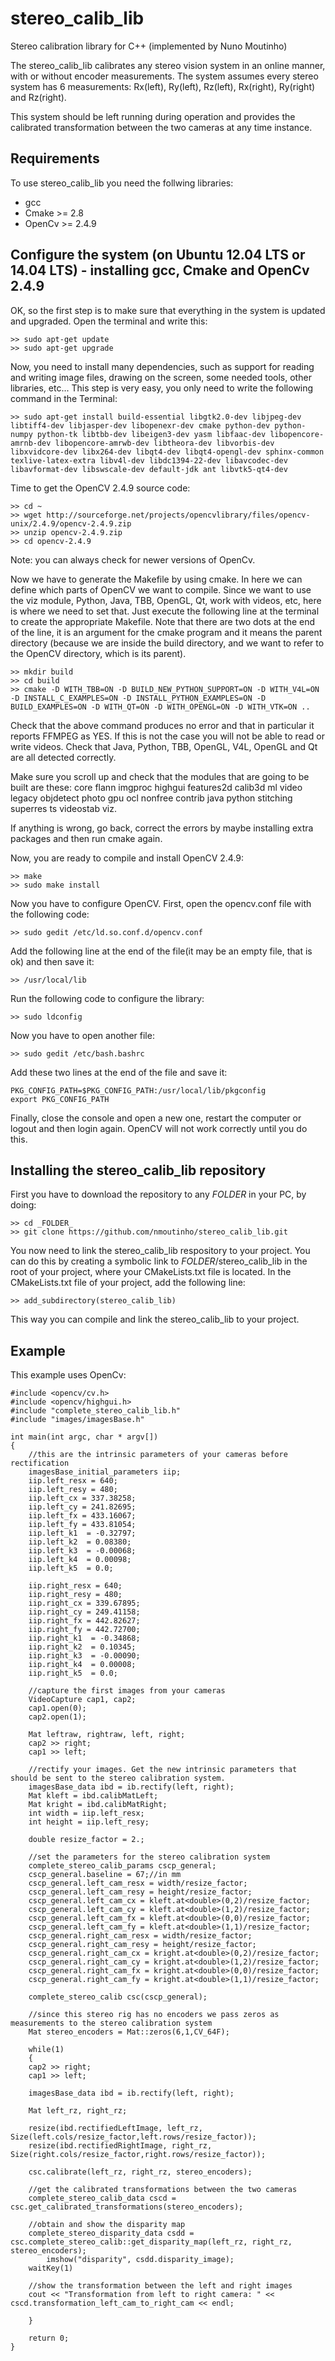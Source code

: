 # stereo_calib_lib
Stereo calibration library for C++ (implemented by Nuno Moutinho)

The stereo_calib_lib calibrates any stereo vision system in an online manner, with or without encoder measurements. The system assumes every stereo system has 6 measurements: Rx(left), Ry(left), Rz(left), Rx(right), Ry(right) and Rz(right).

This system should be left running during operation and provides the calibrated transformation between the two cameras at any time instance. 

## Requirements

To use stereo_calib_lib you need the follwing libraries:

 - gcc
 - Cmake >= 2.8
 - OpenCv >= 2.4.9

## Configure the system (on Ubuntu 12.04 LTS or 14.04 LTS) - installing gcc, Cmake and OpenCv 2.4.9

OK, so the first step is to make sure that everything in the system is updated and upgraded. Open the terminal and write this:

	>> sudo apt-get update
	>> sudo apt-get upgrade

Now, you need to install many dependencies, such as support for reading and writing image files, drawing on the screen, some needed tools, other libraries, etc... This step is very easy, you only need to write the following command in the Terminal:

	>> sudo apt-get install build-essential libgtk2.0-dev libjpeg-dev libtiff4-dev libjasper-dev libopenexr-dev cmake python-dev python-numpy python-tk libtbb-dev libeigen3-dev yasm libfaac-dev libopencore-amrnb-dev libopencore-amrwb-dev libtheora-dev libvorbis-dev libxvidcore-dev libx264-dev libqt4-dev libqt4-opengl-dev sphinx-common texlive-latex-extra libv4l-dev libdc1394-22-dev libavcodec-dev libavformat-dev libswscale-dev default-jdk ant libvtk5-qt4-dev

Time to get the OpenCV 2.4.9 source code:

	>> cd ~
	>> wget http://sourceforge.net/projects/opencvlibrary/files/opencv-unix/2.4.9/opencv-2.4.9.zip
	>> unzip opencv-2.4.9.zip
	>> cd opencv-2.4.9

Note: you can always check for newer versions of OpenCv.

Now we have to generate the Makefile by using cmake. In here we can define which parts of OpenCV we want to compile. Since we want to use the viz module, Python, Java, TBB, OpenGL, Qt, work with videos, etc, here is where we need to set that. Just execute the following line at the terminal to create the appropriate Makefile. Note that there are two dots at the end of the line, it is an argument for the cmake program and it means the parent directory (because we are inside the build directory, and we want to refer to the OpenCV directory, which is its parent).

	>> mkdir build
	>> cd build
	>> cmake -D WITH_TBB=ON -D BUILD_NEW_PYTHON_SUPPORT=ON -D WITH_V4L=ON -D INSTALL_C_EXAMPLES=ON -D INSTALL_PYTHON_EXAMPLES=ON -D BUILD_EXAMPLES=ON -D WITH_QT=ON -D WITH_OPENGL=ON -D WITH_VTK=ON ..

Check that the above command produces no error and that in particular it reports FFMPEG as YES. If this is not the case you will not be able to read or write videos. Check that Java, Python, TBB, OpenGL, V4L, OpenGL and Qt are all detected correctly.

Make sure you scroll up and check that the modules that are going to be built are these: core flann imgproc highgui features2d calib3d ml video legacy objdetect photo gpu ocl nonfree contrib java python stitching superres ts videostab viz.

If anything is wrong, go back, correct the errors by maybe installing extra packages and then run cmake again.

Now, you are ready to compile and install OpenCV 2.4.9:

	>> make
	>> sudo make install

Now you have to configure OpenCV. First, open the opencv.conf file with the following code:

	>> sudo gedit /etc/ld.so.conf.d/opencv.conf

Add the following line at the end of the file(it may be an empty file, that is ok) and then save it:

	>> /usr/local/lib

Run the following code to configure the library:

	>> sudo ldconfig

Now you have to open another file:

	>> sudo gedit /etc/bash.bashrc

Add these two lines at the end of the file and save it:

	PKG_CONFIG_PATH=$PKG_CONFIG_PATH:/usr/local/lib/pkgconfig
	export PKG_CONFIG_PATH

Finally, close the console and open a new one, restart the computer or logout and then login again. OpenCV will not work correctly until you do this.

## Installing the stereo_calib_lib repository

First you have to download the repository to any _FOLDER_ in your PC, by doing:

	>> cd _FOLDER_
	>> git clone https://github.com/nmoutinho/stereo_calib_lib.git

You now need to link the stereo_calib_lib respository to your project. You can do this by creating a symbolic link to _FOLDER_/stereo_calib_lib in the root of your project, where your CMakeLists.txt file is located. In the CMakeLists.txt file of your project, add the following line:

	>> add_subdirectory(stereo_calib_lib)

This way you can compile and link the stereo_calib_lib to your project.

## Example

This example uses OpenCv:

	#include <opencv/cv.h>
	#include <opencv/highgui.h>
	#include "complete_stereo_calib_lib.h"
	#include "images/imagesBase.h"	

	int main(int argc, char * argv[])
	{
	    //this are the intrinsic parameters of your cameras before rectification
	    imagesBase_initial_parameters iip;
	    iip.left_resx = 640;
	    iip.left_resy = 480;
	    iip.left_cx = 337.38258;
	    iip.left_cy = 241.82695;
	    iip.left_fx = 433.16067;
	    iip.left_fy = 433.81054;
	    iip.left_k1  = -0.32797;
	    iip.left_k2  = 0.08380;
	    iip.left_k3  = -0.00068;
	    iip.left_k4  = 0.00098;
	    iip.left_k5  = 0.0;

	    iip.right_resx = 640;
	    iip.right_resy = 480;
	    iip.right_cx = 339.67895;
	    iip.right_cy = 249.41158;
	    iip.right_fx = 442.82627;
	    iip.right_fy = 442.72700;
	    iip.right_k1  = -0.34868;
	    iip.right_k2  = 0.10345;
	    iip.right_k3  = -0.00090;
	    iip.right_k4  = 0.00008;
	    iip.right_k5  = 0.0;

	    //capture the first images from your cameras
	    VideoCapture cap1, cap2;
	    cap1.open(0);
	    cap2.open(1);

	    Mat leftraw, rightraw, left, right;
	    cap2 >> right;
	    cap1 >> left;

	    //rectify your images. Get the new intrinsic parameters that should be sent to the stereo calibration system.
	    imagesBase_data ibd = ib.rectify(left, right);
	    Mat kleft = ibd.calibMatLeft;
	    Mat kright = ibd.calibMatRight;
	    int width = iip.left_resx;
	    int height = iip.left_resy;

	    double resize_factor = 2.;
	
	    //set the parameters for the stereo calibration system
	    complete_stereo_calib_params cscp_general;
	    cscp_general.baseline = 67;//in mm
	    cscp_general.left_cam_resx = width/resize_factor;
	    cscp_general.left_cam_resy = height/resize_factor;
	    cscp_general.left_cam_cx = kleft.at<double>(0,2)/resize_factor;
	    cscp_general.left_cam_cy = kleft.at<double>(1,2)/resize_factor;
	    cscp_general.left_cam_fx = kleft.at<double>(0,0)/resize_factor;
	    cscp_general.left_cam_fy = kleft.at<double>(1,1)/resize_factor;
	    cscp_general.right_cam_resx = width/resize_factor;
	    cscp_general.right_cam_resy = height/resize_factor;
	    cscp_general.right_cam_cx = kright.at<double>(0,2)/resize_factor;
	    cscp_general.right_cam_cy = kright.at<double>(1,2)/resize_factor;
	    cscp_general.right_cam_fx = kright.at<double>(0,0)/resize_factor;
	    cscp_general.right_cam_fy = kright.at<double>(1,1)/resize_factor;

	    complete_stereo_calib csc(cscp_general);

	    //since this stereo rig has no encoders we pass zeros as measurements to the stereo calibration system
	    Mat stereo_encoders = Mat::zeros(6,1,CV_64F);

	    while(1)
	    {
		cap2 >> right;
		cap1 >> left;

		imagesBase_data ibd = ib.rectify(left, right);

		Mat left_rz, right_rz;

		resize(ibd.rectifiedLeftImage, left_rz, Size(left.cols/resize_factor,left.rows/resize_factor));
		resize(ibd.rectifiedRightImage, right_rz, Size(right.cols/resize_factor,right.rows/resize_factor));

		csc.calibrate(left_rz, right_rz, stereo_encoders);

		//get the calibrated transformations between the two cameras
		complete_stereo_calib_data cscd =  csc.get_calibrated_transformations(stereo_encoders);

		//obtain and show the disparity map
		complete_stereo_disparity_data csdd = csc.complete_stereo_calib::get_disparity_map(left_rz, right_rz, stereo_encoders);
        	imshow("disparity", csdd.disparity_image);
		waitKey(1)

		//show the transformation between the left and right images
		cout << "Transformation from left to right camera: " << cscd.transformation_left_cam_to_right_cam << endl;
		
	    }

	    return 0;
	}
